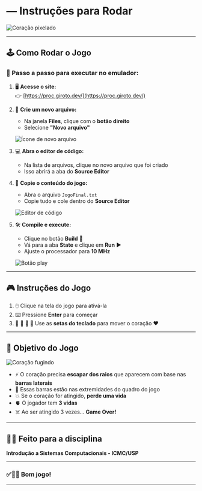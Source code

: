 #  — Instruções para Rodar

![Coração pixelado](https://cdn-icons-png.flaticon.com/512/833/833472.png)

---

## 🕹️ Como Rodar o Jogo

### 🧭 Passo a passo para executar no emulador:

1. 🖥️ **Acesse o site:**  
   👉 [https://proc.giroto.dev/](https://proc.giroto.dev/)

2. 📁 **Crie um novo arquivo:**  
   - Na janela **Files**, clique com o **botão direito**  
   - Selecione **"Novo arquivo"**

   ![Ícone de novo arquivo](https://cdn-icons-png.flaticon.com/512/1828/1828911.png)

3. 💻 **Abra o editor de código:**  
   - Na lista de arquivos, clique no novo arquivo que foi criado  
   - Isso abrirá a aba do **Source Editor**

4. 📄 **Copie o conteúdo do jogo:**  
   - Abra o arquivo `JogoFinal.txt`  
   - Copie tudo e cole dentro do **Source Editor**

   ![Editor de código](https://cdn-icons-png.flaticon.com/512/906/906324.png)

5. 🛠️ **Compile e execute:**  
   - Clique no botão **Build** 🧱  
   - Vá para a aba **State** e clique em **Run** ▶️  
   - Ajuste o processador para **10 MHz**

   ![Botão play](https://cdn-icons-png.flaticon.com/512/727/727245.png)

---

## 🎮 Instruções do Jogo

1. 🖱️ Clique na tela do jogo para ativá-la  
2. ⌨️ Pressione **Enter** para começar  
3. 🔼 🔽 🔼 🔽 Use as **setas do teclado** para mover o coração ❤️

---

## 🧠 Objetivo do Jogo

![Coração fugindo](https://cdn-icons-png.flaticon.com/512/3534/3534060.png)

- ⚡ O coração precisa **escapar dos raios** que aparecem com base nas **barras laterais**
- 🧱 Essas barras estão nas extremidades do quadro do jogo
- 💥 Se o coração for atingido, **perde uma vida**
- 🫀 O jogador tem **3 vidas**
- ☠️ Ao ser atingido 3 vezes... **Game Over!**

---

## 👨‍🏫 Feito para a disciplina  
**Introdução a Sistemas Computacionais - ICMC/USP**

---

### ✅🧑‍💻 Bom jogo!  


---
